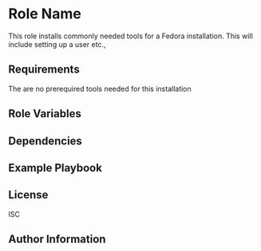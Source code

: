 Role Name
=========

This role installs commonly needed tools for a Fedora installation. This will include setting up a user etc.,

Requirements
------------

The are no prerequired tools needed for this installation

Role Variables
--------------


Dependencies
------------


Example Playbook
----------------


License
-------

ISC

Author Information
------------------


